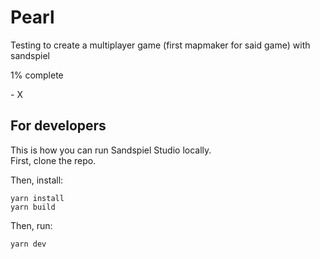 # Pearl

Testing to create a multiplayer game (first mapmaker for said game) with sandspiel

1% complete

\- X

## For developers

This is how you can run Sandspiel Studio locally.<br>
First, clone the repo.

Then, install:
```
yarn install
yarn build
```

Then, run:
```
yarn dev
```
